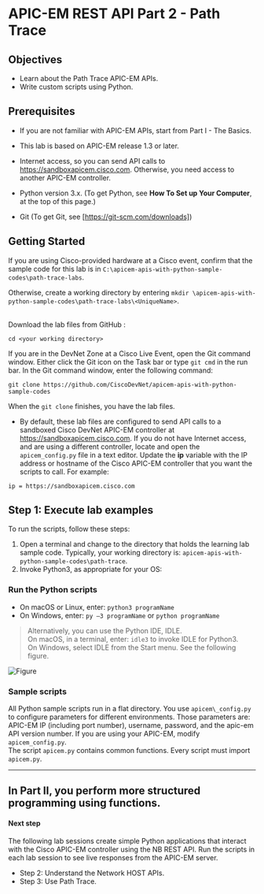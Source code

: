 # APIC-EM REST API Part 2 - Path Trace


## Objectives
* Learn about the Path Trace APIC-EM APIs.
* Write custom scripts using Python.

## Prerequisites
* If you are not familiar with APIC-EM APIs, start from Part I - The Basics.
* This lab is based on APIC-EM release 1.3 or later.
* Internet access, so you can send API calls to https://sandboxapicem.cisco.com. Otherwise, you need access to another APIC-EM controller.

* Python version 3.x. (To get Python, see **How To Set up Your Computer**, at the top of this page.)
* Git (To get Git, see [https://git-scm.com/downloads])


## Getting Started
If you are using Cisco-provided hardware at a Cisco event, confirm that the sample code for this lab is in `C:\apicem-apis-with-python-sample-codes\path-trace-labs`.

Otherwise, create a working directory by entering `mkdir \apicem-apis-with-python-sample-codes\path-trace-labs\<UniqueName>`.<br><br>

Download the lab files from GitHub :<br>

  ```
  cd <your working directory>
  ```


If you are in the DevNet Zone at a Cisco Live Event, open the Git command window. Either click the Git icon on the Task bar or type `git cmd` in the run bar.  In the Git command window, enter the following command:

```
git clone https://github.com/CiscoDevNet/apicem-apis-with-python-sample-codes
```

When the `git clone` finishes, you have the lab files.

*  By default, these lab files are configured to send API calls to a sandboxed Cisco DevNet APIC-EM controller at  https://sandboxapicem.cisco.com. If you do not have Internet access, and are using a different controller, locate and open the `apicem_config.py` file in a text editor. Update the **ip** variable with the IP address or hostname of the Cisco APIC-EM controller that you want the scripts to call. For example:

 ```
 ip = https://sandboxapicem.cisco.com
 ```

## Step 1:  Execute lab examples

To run the scripts, follow these steps:

1. Open a terminal and change to the directory that holds the learning lab sample code.  Typically, your working directory is: `apicem-apis-with-python-sample-codes\path-trace`.
2. Invoke Python3, as appropriate for your OS:<br>

### Run the Python scripts

  * On macOS or Linux, enter: `python3 programName`
  * On Windows, enter: `py –3 programName` or `python programName`

>  Alternatively, you can use the Python IDE, IDLE.<br> On macOS, in a terminal, enter: `idle3` to invoke IDLE for Python3.<br>On Windows, select IDLE from the Start menu. See the following figure.</b><br></font>

![Figure](/posts/files/apic-em-path-trace/idle.jpg)



###  Sample scripts
All Python sample scripts run in a flat directory. You use `apicem\_config.py` to configure parameters for different environments. Those parameters are: APIC-EM IP (including port number), username, password, and the apic-em API version number. If you are using your APIC-EM, modify `apicem_config.py`. <br>
The script `apicem.py` contains common functions. Every script must import `apicem.py`.

---
In Part II, you perform more structured programming using functions.
---

#### Next step
The following lab sessions create simple Python applications that interact with the Cisco APIC-EM controller using the NB REST API. Run the scripts in each lab session to see live responses from the APIC-EM server.

* Step 2: Understand the Network HOST APIs.
* Step 3: Use Path Trace.
